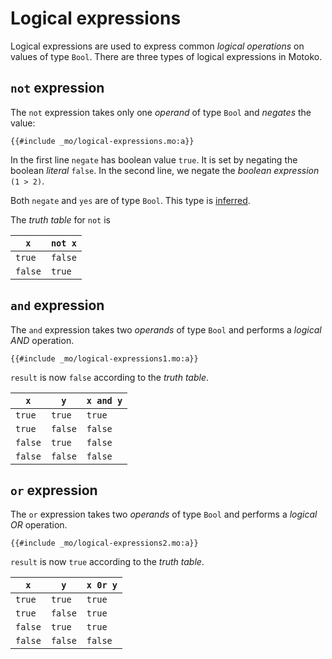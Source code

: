 # Logical expressions
Logical expressions are used to express common *logical operations* on values of type `Bool`. There are three types of logical expressions in Motoko.

## `not` expression
The `not` expression takes only one _operand_ of type `Bool` and _negates_ the value:
```motoko, run
{{#include _mo/logical-expressions.mo:a}}
```

In the first line `negate` has boolean value `true`. It is set by negating the boolean _literal_ `false`. In the second line, we negate the _boolean expression_ `(1 > 2)`.

Both `negate` and `yes` are of type `Bool`. This type is [inferred](/common-programming-concepts/types.html).

The _truth table_ for `not` is  

|`x`|`not x`|
|---|---|
|`true`|`false`|
|`false`|`true`|


## `and` expression
The `and` expression takes two _operands_ of type `Bool` and performs a _logical AND_ operation.
```motoko, run
{{#include _mo/logical-expressions1.mo:a}}
```

`result` is now `false` according to the _truth table_.

|`x`|`y`|`x and y` |
|---|---|---|
|`true`|`true`|`true`|
|`true`|`false`|`false`|
|`false`|`true`|`false`|
|`false`|`false`|`false`|

## `or` expression
The `or` expression takes two _operands_ of type `Bool` and performs a _logical OR_ operation.
```motoko, run
{{#include _mo/logical-expressions2.mo:a}}
```

`result` is now `true` according to the _truth table_.

|`x`|`y`|`x 0r y` |
|---|---|---|
|`true`|`true`|`true`|
|`true`|`false`|`true`|
|`false`|`true`|`true`|
|`false`|`false`|`false`|
